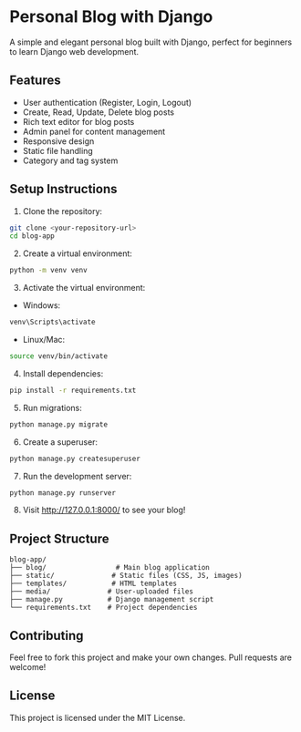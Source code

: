 # Personal Blog with Django

A simple and elegant personal blog built with Django, perfect for beginners to learn Django web development.

## Features

- User authentication (Register, Login, Logout)
- Create, Read, Update, Delete blog posts
- Rich text editor for blog posts
- Admin panel for content management
- Responsive design
- Static file handling
- Category and tag system

## Setup Instructions

1. Clone the repository:
```bash
git clone <your-repository-url>
cd blog-app
```

2. Create a virtual environment:
```bash
python -m venv venv
```

3. Activate the virtual environment:
- Windows:
```bash
venv\Scripts\activate
```
- Linux/Mac:
```bash
source venv/bin/activate
```

4. Install dependencies:
```bash
pip install -r requirements.txt
```

5. Run migrations:
```bash
python manage.py migrate
```

6. Create a superuser:
```bash
python manage.py createsuperuser
```

7. Run the development server:
```bash
python manage.py runserver
```

8. Visit http://127.0.0.1:8000/ to see your blog!

## Project Structure

```
blog-app/
├── blog/                 # Main blog application
├── static/              # Static files (CSS, JS, images)
├── templates/           # HTML templates
├── media/              # User-uploaded files
├── manage.py           # Django management script
└── requirements.txt    # Project dependencies
```

## Contributing

Feel free to fork this project and make your own changes. Pull requests are welcome!

## License

This project is licensed under the MIT License. 